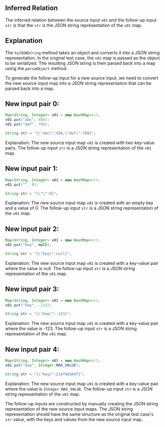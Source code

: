 ## Inferred Relation
The inferred relation between the source input `v01` and the follow-up input `str` is that the `str` is the JSON string representation of the `v01` map.

## Explanation
The `toJSONString` method takes an object and converts it into a JSON string representation. In the original test case, the `v01` map is passed as the object to be serialized. The resulting JSON string is then parsed back into a map using the `parseObject` method.

To generate the follow-up input for a new source input, we need to convert the new source input map into a JSON string representation that can be parsed back into a map.

## New input pair 0:
```java
Map<String, Integer> v01 = new HashMap<>();
v01.put("abc", 456);
v01.put("def", 789);

String str = "{\"abc\":456,\"def\":789}";
```

Explanation: The new source input map `v01` is created with two key-value pairs. The follow-up input `str` is a JSON string representation of the `v01` map.

## New input pair 1:
```java
Map<String, Integer> v01 = new HashMap<>();
v01.put("", 0);

String str = "{\"\":0}";
```

Explanation: The new source input map `v01` is created with an empty key and a value of 0. The follow-up input `str` is a JSON string representation of the `v01` map.

## New input pair 2:
```java
Map<String, Integer> v01 = new HashMap<>();
v01.put("key", null);

String str = "{\"key\":null}";
```

Explanation: The new source input map `v01` is created with a key-value pair where the value is null. The follow-up input `str` is a JSON string representation of the `v01` map.

## New input pair 3:
```java
Map<String, Integer> v01 = new HashMap<>();
v01.put("key", -123);

String str = "{\"key\":-123}";
```

Explanation: The new source input map `v01` is created with a key-value pair where the value is -123. The follow-up input `str` is a JSON string representation of the `v01` map.

## New input pair 4:
```java
Map<String, Integer> v01 = new HashMap<>();
v01.put("key", Integer.MAX_VALUE);

String str = "{\"key\":2147483647}";
```

Explanation: The new source input map `v01` is created with a key-value pair where the value is `Integer.MAX_VALUE`. The follow-up input `str` is a JSON string representation of the `v01` map.

The follow-up inputs are constructed by manually creating the JSON string representation of the new source input maps. The JSON string representation should have the same structure as the original test case's `str` value, with the keys and values from the new source input map.